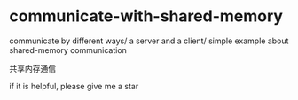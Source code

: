 # communicate-with-shared-memory
communicate by different ways/
a server and a client/
simple example about shared-memory communication

共享内存通信

if it is helpful, please give me a star
